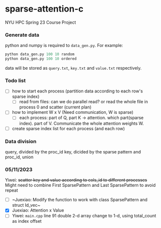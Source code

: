 # sparse-attention-c

NYU HPC Spring 23 Course Project

### Generate data

python and numpy is required to `data_gen.py`. For example:

```python
python data_gen.py 100 10 random
python data_gen.py 100 10 ordered
```

data will be stored as `query.txt`, `key.txt` and `value.txt` respectively.

### Todo list

* [ ] how to start each process (partition data according to each row's sparse index)
  * [ ] read from files: can we do parallel read? or read the whole file in process 0 and scatter (current plan)
* [ ] how to implement W x V (Need communication, W is sparse)
  * [ ] each process: part of Q, part K -> attention. which part(sparse index). part of V. Communicate the whole attention weights W.
* [ ] create sparse index list for each process (and each row)

### Data division

query, divided by the proc_id
key, dicided by the sparse pattern and proc_id, union

### 05/11/2023

Yiwei: ~~scatter key and value according to cols_id to different processes~~
Might need to combine First SparsePattern and Last SparsePattern to avoid repeat

- [ ] ~Juexiao: Modify the function to work with class SparsePattern and struct Id_vec~
- [X] Juexiao: Attention x Value
- [ ] Yiwei: `main.cpp` line 91 double 2-d array change to 1-d, using total_count as index offset
